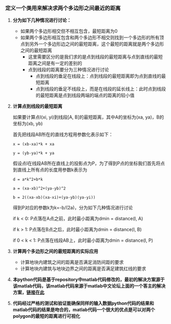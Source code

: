 ### 定义一个类用来解决求两个多边形之间最近的距离
1. **分为如下几种情况进行讨论：**
    - 如果两个多边形相交但不相互包含，最短距离为0
    - 如果两个多边形相互包含和两个多边形不相交则找到一个多边形的所有顶点到另外一个多边形边之间的最短距离，这个最短的距离就是两个多边形之间的最短距离
        - 这里需要区分的是我们求的是点到线段的最短距离与点到直线的最短距离之间是有一定的差别的
        - 点到线段的距离要分为三种情况进行讨论
            - 点到线段的垂足在线段上：点到线段的最短距离即为点到直线的最短距离
            - 点到线段的垂足不线段上，而是在线段的延长线上：此时点到线段的最短距离是点到线段两端的端点的距离的较小值
2. **计算点到线段的最短距离**

    如果要计算点I(xi, yi)到线段[A, B]的最短距离，其中A的坐标为(xa, ya)，B的坐标为(xb, yb)
    
    首先把线段AB所在的直线方程用参数化表示如下：
    
    ```x = (xb-xa)*k + xa```
    
    ```y = (yb-ya)*k + ya```

    假设点I在线段AB所在直线上的投影点为P，为了得到P点的坐标我们首先将点到直线上所有点的长度用参数k表示为

    ```d = a*k^2+b*k```

    ```a = (xa-xb)^2+(ya-yb)^2```

    ```b = 2((xa-xb)(xa-xi)+(ya-yb)(ya-yi))```

    得到P对应的参数k为k=-b/(2a)，分为如下几种情况进行讨论

    if k < 0: P点落在A点之前，此时最小距离为dmin = distance(I, A)

    if k > 1: P点落在B点之后，此时最小距离为dmin = distance(I, B)

    if 0 < k < 1: P点落在线段AB上，此时最小距离为dmin = distance(I, P)
3. **计算两个多边形之间的最短距离的实际应用**
    - 计算地块内建筑之间的距离是否满足消防间距的要求
    - 计算地块内建筑与地块边界之间的距离是否满足建筑红线的要求
4. **本python代码是基于repository中matlab代码修改的，最初的解决方案源于该matlab代码，该matlab代码来源于matlab中文论坛上面的一个答主的解决方案，[链接在此](https://www.ilovematlab.cn/thread-20508-1-1.html?_dsign=af3fb928)**
5. **代码经过严格的测试和验证能确保同样的输入数据python代码的结果和matlab代码的结果是吻合的，matlab代码一个很大的优点是可以对两个polygon的最短的距离进行可视化**
    
